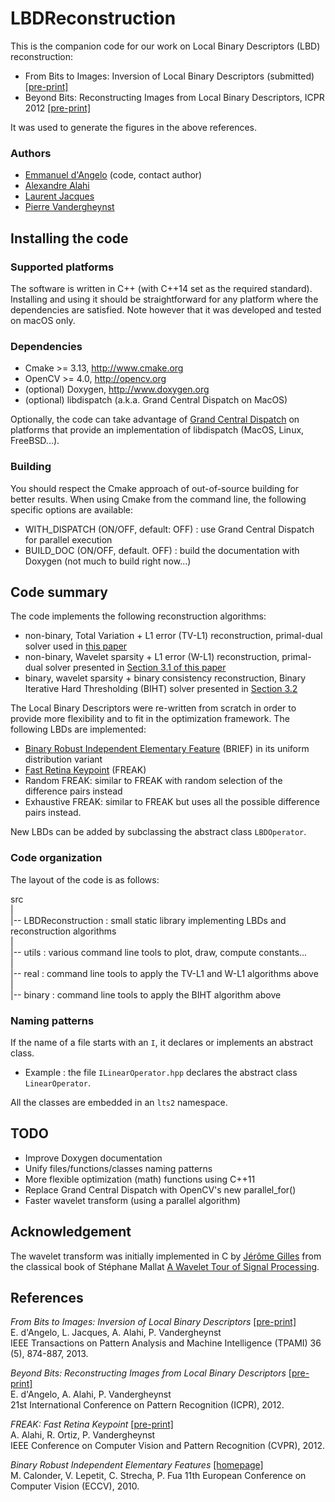LBDReconstruction
=================

This is the companion code for our work on Local Binary Descriptors (LBD) reconstruction:

* From Bits to Images: Inversion of Local Binary Descriptors (submitted) [ \[pre-print\] ][arxiv]
* Beyond Bits: Reconstructing Images from Local Binary Descriptors, ICPR 2012 [ \[pre-print\] ][icpr12]

It was used to generate the figures in the above references.

### Authors

* [Emmanuel d'Angelo](https://www.linkedin.com/in/emmanueldangelo/) (code, contact author)
* [Alexandre Alahi](https://people.epfl.ch/alexandre.alahi)
* [Laurent Jacques](https://perso.uclouvain.be/laurent.jacques/)
* [Pierre Vandergheynst](https://people.epfl.ch/pierre.vandergheynst)

## Installing the code

### Supported platforms

The software is written in C++ (with C++14 set as the required standard). Installing and using it should be straightforward for any platform where the dependencies are satisfied.
Note however that it was developed and tested on macOS only.

### Dependencies

* Cmake >= 3.13, <http://www.cmake.org>
* OpenCV >= 4.0, <http://opencv.org>
* (optional) Doxygen, <http://www.doxygen.org>
* (optional) libdispatch (a.k.a. Grand Central Dispatch on MacOS)

Optionally, the code can take advantage of [Grand Central Dispatch](http://en.wikipedia.org/wiki/Grand_central_dispatch) on platforms that provide an implementation of libdispatch (MacOS, Linux, FreeBSD...).

### Building 

You should respect the Cmake approach of out-of-source building for better results.
When using Cmake from the command line, the following specific options are available:

* WITH\_DISPATCH (ON/OFF, default: OFF) : use Grand Central Dispatch for parallel execution
* BUILD\_DOC (ON/OFF, default. OFF) : build the documentation with Doxygen (not much to build right now...)

## Code summary

The code implements the following reconstruction algorithms:

* non-binary, Total Variation + L1 error (TV-L1) reconstruction, primal-dual solver used in [this paper][icpr12]
* non-binary, Wavelet sparsity + L1 error (W-L1) reconstruction, primal-dual solver presented in [Section 3.1  of this paper][arxiv]
* binary, wavelet sparsity + binary consistency reconstruction, Binary Iterative Hard Thresholding (BIHT) solver presented in [Section 3.2][arxiv]

The Local Binary Descriptors were re-written from scratch in order to provide more flexibility and to fit in the optimization framework.
The following LBDs are implemented:

* [Binary Robust Independent Elementary Feature][brief] (BRIEF) in its uniform distribution variant
* [Fast Retina Keypoint][freak] (FREAK)
* Random FREAK: similar to FREAK with random selection of the difference pairs instead
* Exhaustive FREAK: similar to FREAK but uses all the possible difference pairs instead.

New LBDs can be added by subclassing the abstract class `LBDOperator`.

### Code organization

The layout of the code is as follows:

src  
 |  
 |\-\- LBDReconstruction : small static library implementing LBDs and reconstruction algorithms  
 |  
 |\-\- utils : various command line tools to plot, draw, compute constants...  
 |  
 |\-\- real : command line tools to apply the TV-L1 and W-L1 algorithms above  
 |  
 |\-\- binary : command line tools to apply the BIHT algorithm above  

### Naming patterns

If the name of a file starts with an `I`, it declares or implements an abstract class.

* Example : the file `ILinearOperator.hpp` declares the abstract class `LinearOperator`.

All the classes are embedded in an `lts2` namespace.

## TODO

* Improve Doxygen documentation
* Unify files/functions/classes naming patterns
* More flexible optimization (math) functions using C++11
* Replace Grand Central Dispatch with OpenCV's new parallel_for()
* Faster wavelet transform (using a parallel algorithm)

## Acknowledgement

The wavelet transform was initially implemented in C by [Jérôme Gilles](http://www.math.ucla.edu/~jegilles/) from the classical book of Stéphane Mallat [A Wavelet Tour of Signal Processing](http://www.amazon.com/exec/obidos/tg/detail/-/012466606X/).

## References

_From Bits to Images: Inversion of Local Binary Descriptors_ [ \[pre-print\] ][arxiv]  
E. d'Angelo, L. Jacques, A. Alahi, P. Vandergheynst  
IEEE Transactions on Pattern Analysis and Machine Intelligence (TPAMI) 36 (5), 874-887, 2013.

_Beyond Bits: Reconstructing Images from Local Binary Descriptors_ [ \[pre-print\] ][icpr12]  
E. d'Angelo, A. Alahi, P. Vandergheynst  
21st International Conference on Pattern Recognition (ICPR), 2012.

_FREAK: Fast Retina Keypoint_ [ \[pre-print\] ][freak]  
A. Alahi, R. Ortiz, P. Vandergheynst  
IEEE Conference on Computer Vision and Pattern Recognition (CVPR), 2012.  

_Binary Robust Independent Elementary Features_ [ \[homepage\] ][brief]  
M. Calonder, V. Lepetit, C. Strecha, P. Fua
11th European Conference on Computer Vision (ECCV), 2010.

[icpr12]: http://infoscience.epfl.ch/record/178299 "Beyond Bits: Reconstructing Images from Local Binary Descriptors"

[arxiv]: https://arxiv.org/abs/1211.1265 "From Bits to Images: Inversion of Local Binary Descriptors"

[brief]: http://cvlab.epfl.ch/research/detect/brief/ "BRIEF homepage"

[freak]: http://infoscience.epfl.ch/record/175537 "FREAK"

